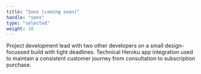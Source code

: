 ```yaml
---
title: "Sons (coming soon)"
handle: "sons"
type: "selected"
weight: 10
---
```


Project development lead with two other developers on a small design-focussed build with tight deadlines. Technical Heroku app integration used to maintain a consistent customer journey from consultation to subscription purchase.